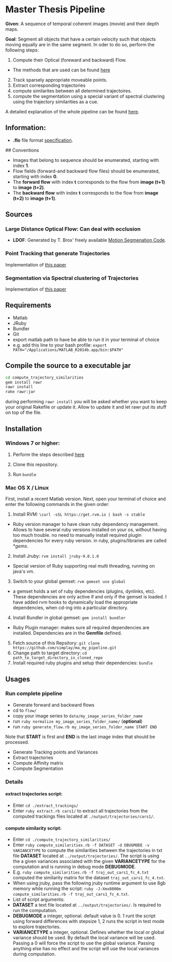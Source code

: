 # Master Thesis Pipeline 

**Given**: A sequence of temporal coherent images (movie) and their depth maps.

**Goal**: Segment all objects that have a certain velocity such that objects moving equally are in the same segment. In oder to do so, perform the following steps:

1. Compute their Optical (foreward and backward) Flow.
 + The methods that are used can be found [here](https://github.com/simplay/ma_pipeline)
2. Track sparsely appropriate moveable points.
3. Extract corresponding trajectories
4. compute similarites between all determined trajectoires.
5. compute the segmentation using a special variant of spectral clustering using the trajectory similarities as a cue.

A detailed explanation of the whole pipeline can be found [here](https://github.com/simplay/ma_my_pipeline/blob/master/pipeline.md).

## Information:
+ **.flo** file format [specification](http://vision.middlebury.edu/flow/code/flow-code/README.txt).

## Conventions

+ Images that belong to sequence should be enumerated, starting with index **1**.
+ Flow fields (forward-and backward flow files) should be enumerated, starting with index **0**.
 + The **forward flow** with index **t** corresponds to the flow from **image (t+1)** to **image (t+2)**.
 + The **backward flow** with index **t** corresponds to the flow from **image (t+2)** to **image (t+1)**.

## Sources

### Large Distance Optical Flow: Can deal with occlusion
+ **LDOF**: Generated by T. Brox' freely available [Motion Segmenation Code](http://lmb.informatik.uni-freiburg.de/resources/binaries/eccv2010_mosegLinux64.zip). 

### Point Tracking that generate Trajectories 
Implementation of [this paper](http://lmb.informatik.uni-freiburg.de/people/brox/pub/sundaram_eccv10.pdf)

### Segmentation via Spectral clustering of Trajectories
Implementation of [this paper](http://ieeexplore.ieee.org/stamp/stamp.jsp?tp=&arnumber=6682905)

## Requirements
+ Matlab
+ JRuby
+ Bundler
+ Git
+ export matlab path to have be able to run it in your terminal of choice
 + e.g. add this line to your bash profile: `export PATH="/Applications/MATLAB_R2014b.app/bin:$PATH"` 

## Compile the source to a executable jar

```bash
cd compute_trajectory_similarities
gem install rawr
rawr install 
rake rawr:jar
```

during performing `rawr install` you will be asked whether you want to keep your original Rakefile or update it. Allow to update it and let rawr put its stuff on top of the file.

## Installation

### Windows 7 or higher:

1. Perform the steps described [here](https://github.com/simplay/wincygwinify/blob/master/README.md)

2. Clone this repository.

3. Run `bundle`

### Mac OS X / Linux

First, install a recent Matlab version. Next, open your terminal of choice and enter the following commands in the given order:

1. Install RVM: `\curl -sSL https://get.rvm.io | bash -s stable`
 + Ruby version manager to have clean ruby dependency management. Allows to have several ruby versions installed on your os, without having too much trouble. no need to manually install required plugin dependencies for every ruby version. in ruby, plugins/libraries are called **gems*.
2. Install Jruby: `rvm install jruby-9.0.1.0`
 + Special version of Ruby supporting real multi threading, running on java's vm.
3. Switch to your global gemset: `rvm gemset use global`
 + a gemset holds a set of ruby dependencies (plugins, dynlinks, etc). These dependencies are only active if and only if the gemset is loaded. I have added rvm hooks to dynamically load the appropriate dependencies, when cd-ing into a particular directory.
4. Install Bundler in global gemset: `gem install bundler`
 + Ruby Plugin manager: makes sure all required dependencies are installed. Dependencies are in the **Gemfile** defined.
5. Fetch source of this Repsitory: `git clone https://github.com/simplay/ma_my_pipeline.git`
6. Change path to target directory: `cd path_to_target_directory_in_cloned_repo`
7. Install required ruby plugins and setup their dependencies: `bundle`

## Usages
### Run complete pipeline

+ Generate forward and backward flows
 + cd to `flow/`
 + copy your image series to `data/my_image_series_folder_name`
 + run `ruby normalize my_image_series_folder_name/` (**optional**)
 + run `ruby generate_flow.rb my_image_series_folder_name START END` 
 
Note that **START** is first and **END** is the last image index that should be processed.

+ Generate Tracking points and Variances
+ Extract trajectories
+ Compute Affinity matrix
+ Compute Segmentation

### Details

#### extract trajectories script:
+ Enter `cd ./extract_trackings/`
+ Enter `ruby extract.rb cars1/` to extract all trajectories from the computed trackings files located at `./output/trajectories/cars1/`.

#### compute similarity script: 

+ Enter `cd ./compute_trajectory_similarities/`
+ Enter `ruby compute_similarities.rb -f DATASET -d DBUGMODE -v VARIANCETYPE` to compute the similarities between the trajectories in txt file **DATASET** located at `../output/trajectories/`. The script is using the a given variances associated with the given **VARIANCETYPE** for the computation and is running in debug mode **DEBUGMODE**.
+ E.g. `ruby compute_similarities.rb -f traj_out_cars1_fc_4.txt` computed the similarity matrix for the dataset `traj_out_cars1_fc_4.txt`.
+ When using jruby, pass the following jruby runtime argument to use 8gb memory while running the script: `ruby -J-Xmx8000m compute_similarities.rb -f traj_out_cars1_fc_4.txt`.
+ List of script arguments:
 +  **DATASET** a text file located at `../output/trajectories/`. Is required to run the computation.
 +  **DEBUGMODE** a integer, optional. default value is 0. 1 runt the script using forward differences with stepsize 1, 2 runs the script in test mode to explore trajectories. 
 +  **VARIANCETYPE** a integer, optional. Defines whether the local or global variance should be used. By default the local variance will be used. Passing a 0 will force the script to use the global variance. Passing anything else has no effect and the script will use the local variances during computation.
